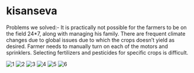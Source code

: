 # kisanseva

Problems we solved:- 
It is practically not possible for the farmers to be on the field 24*7, along with managing his family.
There are frequent climate changes due to global issues due to which the crops doesn’t yield as desired.
Farmer needs to manually turn on each of the motors and sprinklers.
Selecting fertilizers and pesticides for specific crops is difficult.



![1](https://user-images.githubusercontent.com/52355066/161628223-6fe4afc1-ee0e-4004-85ea-dc366b42dde1.png)
![2](https://user-images.githubusercontent.com/52355066/161628238-85611e38-05c4-47fe-bed3-8b96ab7e77c0.png)
![3](https://user-images.githubusercontent.com/52355066/161628249-6731130a-81a1-42c6-ad7f-d209d38f6ae4.png)
![4](https://user-images.githubusercontent.com/52355066/161628273-caa0f784-b0e3-43c8-9ba8-d67589bf3acd.png)
![5](https://user-images.githubusercontent.com/52355066/161628290-cd06bfde-419f-4393-92a2-e766543cfe3a.png)
![6](https://user-images.githubusercontent.com/52355066/161628304-729fb642-f705-4b1f-8724-40029547d96a.png)
